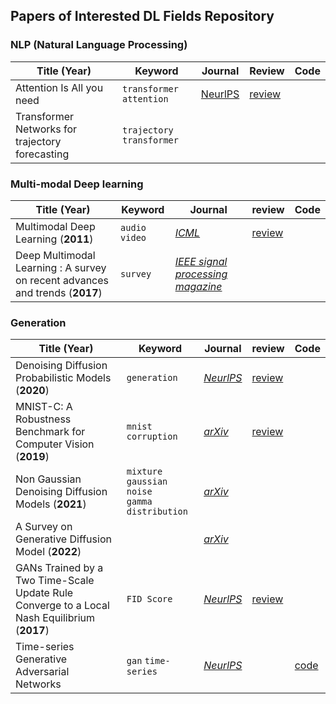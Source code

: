 ## Papers of Interested DL Fields Repository





### NLP (Natural Language Processing)

| Title (Year)                                    | Keyword                    | Journal                                                      | Review                               | Code |
| ----------------------------------------------- | -------------------------- | ------------------------------------------------------------ | ------------------------------------ | ---- |
| Attention Is All you need                       | `transformer` `attention`  | [NeurlPS](https://proceedings.neurips.cc/paper/2017/hash/3f5ee243547dee91fbd053c1c4a845aa-Abstract.html) | [review](review/NLP/transformer.pdf) |      |
| Transformer Networks for trajectory forecasting | `trajectory` `transformer` |                                                              |                                      |      |



### Multi-modal Deep learning

| Title (Year)                                                 | Keyword         | Journal                                                      | review                             | Code |
| ------------------------------------------------------------ | --------------- | ------------------------------------------------------------ | ---------------------------------- | ---- |
| Multimodal Deep Learning (**2011**)                          | `audio` `video` | [*ICML*](https://openreview.net/forum?id=Hk4OO3W_bS)         | [review](review/multimodal/01.pdf) |      |
| Deep Multimodal Learning : A survey on recent advances and trends (**2017**) | `survey`        | [*IEEE signal processing magazine*](https://ieeexplore.ieee.org/abstract/document/8103116?casa_token=3QJUj-90u5UAAAAA:CffQ9-BxsuXgtgzfDF-5cpbwibAJl2go2euv2BNidp_e9rwQgnsc5hRhWDo0M1WGrc_m_4Mov34) |                                    |      |



### Generation

| Title (Year)                                                 | Keyword                                             | Journal                                                      | review                                 | Code                                                     |
| ------------------------------------------------------------ | --------------------------------------------------- | ------------------------------------------------------------ | -------------------------------------- | -------------------------------------------------------- |
| Denoising Diffusion Probabilistic Models (**2020**)          | `generation`                                        | [*NeurlPS*](https://proceedings.neurips.cc/paper/2020/hash/4c5bcfec8584af0d967f1ab10179ca4b-Abstract.html) | [review](review/diffusion_model/01.md) |                                                          |
| MNIST-C: A Robustness Benchmark for Computer Vision (**2019**) | `mnist` `corruption`                                | [*arXiv*](https://arxiv.org/abs/1906.02337)                  | [review](review/diffusion_model/02.md) |                                                          |
| Non Gaussian Denoising Diffusion Models (**2021**)           | `mixture gaussian noise` <br />`gamma distribution` | [*arXiv*](https://arxiv.org/abs/2106.07582)                  |                                        |                                                          |
| A Survey on Generative Diffusion Model (**2022**)            |                                                     | [*arXiv*](https://arxiv.org/abs/2209.02646)                  |                                        |                                                          |
| GANs Trained by a Two Time-Scale Update Rule Converge to a Local Nash Equilibrium (**2017**) | `FID Score`                                         | [*NeurlPS*](https://proceedings.neurips.cc/paper/2017/hash/8a1d694707eb0fefe65871369074926d-Abstract.html) | [review](review/diffusion_model/03.md) |                                                          |
| Time-series Generative Adversarial Networks                  | `gan` `time-series`                                 | [*NeurlPS*](https://papers.nips.cc/paper/2019/hash/c9efe5f26cd17ba6216bbe2a7d26d490-Abstract.html) |                                        | [code](code/Time-series_Generative_Adversarial_Networks) |


